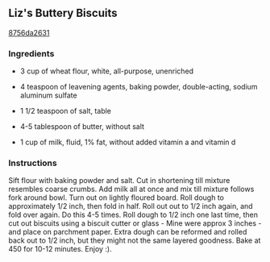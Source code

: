 ## Liz's Buttery Biscuits

[8756da2631](http://www.food.com/recipe/liz-s-buttery-biscuits-525816)

### Ingredients

 - 3 cup of wheat flour, white, all-purpose, unenriched

 - 4 teaspoon of leavening agents, baking powder, double-acting, sodium aluminum sulfate

 - 1 1/2 teaspoon of salt, table

 - 4-5 tablespoon of butter, without salt

 - 1 cup of milk, fluid, 1% fat, without added vitamin a and vitamin d

### Instructions

Sift flour with baking powder and salt. Cut in shortening till mixture resembles coarse crumbs. Add milk all at once and mix till mixture follows fork around bowl. Turn out on lightly floured board. Roll dough to approximately 1/2 inch, then fold in half. Roll out out to 1/2 inch again, and fold over again. Do this 4-5 times. Roll dough to 1/2 inch one last time, then cut out biscuits using a biscuit cutter or glass - Mine were approx 3 inches - and place on parchment paper. Extra dough can be reformed and rolled back out to 1/2 inch, but they might not the same layered goodness. Bake at 450 for 10-12 minutes. Enjoy :).
